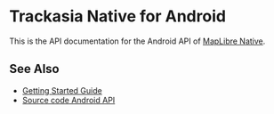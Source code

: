 # Trackasia Native for Android

This is the API documentation for the Android API of [MapLibre Native](https://github.com/track-asia/trackasia-native).

## See Also

- [Getting Started Guide](https://maplibre.org/maplibre-native/docs/book/android/getting-started-guide.html)
- [Source code Android API](https://github.com/track-asia/trackasia-native/tree/main/platform/android)
